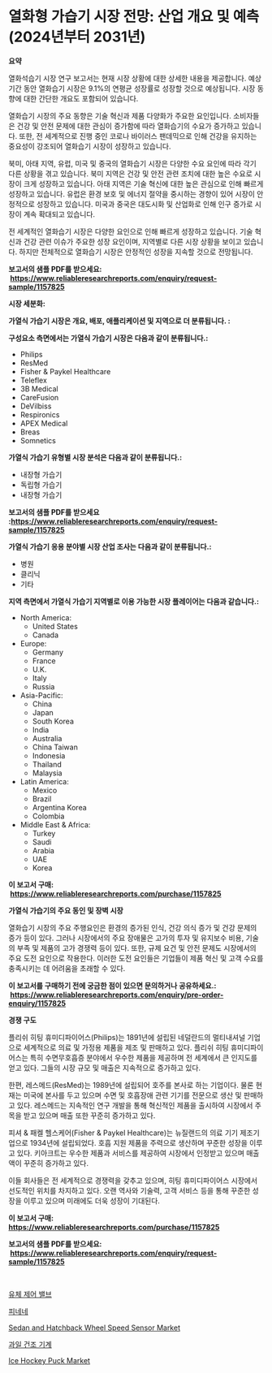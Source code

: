 <p><h1>열화형 가습기 시장 전망: 산업 개요 및 예측 (2024년부터 2031년)</h1></p><p><strong>요약</strong></p>
<p><p>열화석습기 시장 연구 보고서는 현재 시장 상황에 대한 상세한 내용을 제공합니다. 예상 기간 동안 열화습기 시장은 9.1%의 연평균 성장률로 성장할 것으로 예상됩니다. 시장 동향에 대한 간단한 개요도 포함되어 있습니다.</p><p>열화습기 시장의 주요 동향은 기술 혁신과 제품 다양화가 주요한 요인입니다. 소비자들은 건강 및 안전 문제에 대한 관심이 증가함에 따라 열화습기의 수요가 증가하고 있습니다. 또한, 전 세계적으로 진행 중인 코로나 바이러스 팬데믹으로 인해 건강을 유지하는 중요성이 강조되어 열화습기 시장이 성장하고 있습니다.</p><p> 북미, 아태 지역, 유럽, 미국 및 중국의 열화습기 시장은 다양한 수요 요인에 따라 각기 다른 상황을 겪고 있습니다. 북미 지역은 건강 및 안전 관련 조치에 대한 높은 수요로 시장이 크게 성장하고 있습니다. 아태 지역은 기술 혁신에 대한 높은 관심으로 인해 빠르게 성장하고 있습니다. 유럽은 환경 보호 및 에너지 절약을 중시하는 경향이 있어 시장이 안정적으로 성장하고 있습니다. 미국과 중국은 대도시화 및 산업화로 인해 인구 증가로 시장이 계속 확대되고 있습니다.</p><p>전 세계적인 열화습기 시장은 다양한 요인으로 인해 빠르게 성장하고 있습니다. 기술 혁신과 건강 관련 이슈가 주요한 성장 요인이며, 지역별로 다른 시장 상황을 보이고 있습니다. 하지만 전체적으로 열화습기 시장은 안정적인 성장을 지속할 것으로 전망됩니다.</p></p>
<p><strong>보고서의 샘플 PDF를 받으세요: &nbsp;<a href="https://www.reliableresearchreports.com/enquiry/request-sample/1157825">https://www.reliableresearchreports.com/enquiry/request-sample/1157825</a></strong></p>
<p><strong>시장 세분화:</strong></p>
<p><strong> 가열식 가습기 시장은 개요, 배포, 애플리케이션 및 지역으로 더 분류됩니다. :</strong></p>
<p><strong>구성요소 측면에서는 가열식 가습기 시장은 다음과 같이 분류됩니다.:</strong></p>
<p><ul><li>Philips</li><li>ResMed</li><li>Fisher & Paykel Healthcare</li><li>Teleflex</li><li>3B Medical</li><li>CareFusion</li><li>DeVilbiss</li><li>Respironics</li><li>APEX Medical</li><li>Breas</li><li>Somnetics</li></ul></p>
<p><strong> 가열식 가습기 유형별 시장 분석은 다음과 같이 분류됩니다.:</strong></p>
<p><ul><li>내장형 가습기</li><li>독립형 가습기</li><li>내장형 가습기</li></ul></p>
<p><strong>보고서의 샘플 PDF를 받으세요 :<a href="https://www.reliableresearchreports.com/enquiry/request-sample/1157825">https://www.reliableresearchreports.com/enquiry/request-sample/1157825</a></strong></p>
<p><strong> 가열식 가습기 응용 분야별 시장 산업 조사는 다음과 같이 분류됩니다.:</strong></p>
<p><ul><li>병원</li><li>클리닉</li><li>기타</li></ul></p>
<p><strong>지역 측면에서 가열식 가습기 지역별로 이용 가능한 시장 플레이어는 다음과 같습니다.:</strong></p>
<p><ul>
    <li>
        North America:
        <ul>
            <li>United States</li>
            <li>Canada</li>
        </ul>
    </li>
    <li>
        Europe:
        <ul>
            <li>Germany</li>
            <li>France</li>
            <li>U.K.</li>
            <li>Italy</li>
            <li>Russia</li>
        </ul>
    </li>
    <li>
        Asia-Pacific:
        <ul>
            <li>China</li>
            <li>Japan</li>
            <li>South Korea</li>
            <li>India</li>
            <li>Australia</li>
            <li>China Taiwan</li>
            <li>Indonesia</li>
            <li>Thailand</li>
            <li>Malaysia</li>
        </ul>
    </li>
    <li>
        Latin America:
        <ul>
            <li>Mexico</li>
            <li>Brazil</li>
            <li>Argentina Korea</li>
            <li>Colombia</li>
        </ul>
    </li>
    <li>
        Middle East & Africa:
        <ul>
            <li>Turkey</li>
            <li>Saudi</li>
            <li>Arabia</li>
            <li>UAE</li>
            <li>Korea</li>
        </ul>
    </li>
    </ul></p>
<p><strong>이 보고서 구매: &nbsp;<a href="https://www.reliableresearchreports.com/purchase/1157825">https://www.reliableresearchreports.com/purchase/1157825</a></strong></p>
<p><strong>가열식 가습기의 주요 동인 및 장벽 시장</strong></p>
<p><p>열화습기 시장의 주요 주행요인은 환경의 증가된 인식, 건강 의식 증가 및 건강 문제의 증가 등이 있다. 그러나 시장에서의 주요 장애물은 고가의 투자 및 유지보수 비용, 기술의 부족 및 제품의 고가 경쟁력 등이 있다. 또한, 규제 요건 및 안전 문제도 시장에서의 주요 도전 요인으로 작용한다. 이러한 도전 요인들은 기업들이 제품 혁신 및 고객 수요를 충족시키는 데 어려움을 초래할 수 있다.</p></p>
<p><strong>이 보고서를 구매하기 전에 궁금한 점이 있으면 문의하거나 공유하세요.: &nbsp;<a href="https://www.reliableresearchreports.com/enquiry/pre-order-enquiry/1157825">https://www.reliableresearchreports.com/enquiry/pre-order-enquiry/1157825</a></strong></p>
<p><strong>경쟁 구도</strong></p>
<p><p>플리쉬 히팅 휴미디파이어스(Philips)는 1891년에 설립된 네덜란드의 멀티내셔널 기업으로 세계적으로 의료 및 가정용 제품을 제조 및 판매하고 있다. 플리쉬 히팅 휴미디파이어스는 특히 수면무호흡증 분야에서 우수한 제품을 제공하며 전 세계에서 큰 인지도를 얻고 있다. 그들의 시장 규모 및 매출은 지속적으로 증가하고 있다.</p><p>한편, 레스메드(ResMed)는 1989년에 설립되어 호주를 본사로 하는 기업이다. 물론 현재는 미국에 본사를 두고 있으며 수면 및 호흡장애 관련 기기를 전문으로 생산 및 판매하고 있다. 레스메드는 지속적인 연구 개발을 통해 혁신적인 제품을 출시하여 시장에서 주목을 받고 있으며 매출 또한 꾸준히 증가하고 있다.</p><p>피셔 & 패켈 헬스케어(Fisher & Paykel Healthcare)는 뉴질랜드의 의료 기기 제조기업으로 1934년에 설립되었다. 호흡 지원 제품을 주력으로 생산하며 꾸준한 성장을 이루고 있다. 키아크트는 우수한 제품과 서비스를 제공하여 시장에서 인정받고 있으며 매출액이 꾸준히 증가하고 있다.</p><p>이들 회사들은 전 세계적으로 경쟁력을 갖추고 있으며, 히팅 휴미디파이어스 시장에서 선도적인 위치를 차지하고 있다. 오랜 역사와 기술력, 고객 서비스 등을 통해 꾸준한 성장을 이루고 있으며 미래에도 더욱 성장이 기대된다.</p></p>
<p><strong>이 보고서 구매: &nbsp; <a href="https://www.reliableresearchreports.com/purchase/1157825">https://www.reliableresearchreports.com/purchase/1157825</a></strong></p>
<p><strong>보고서의 샘플 PDF를 받으세요: &nbsp;<a href="https://www.reliableresearchreports.com/enquiry/request-sample/1157825">https://www.reliableresearchreports.com/enquiry/request-sample/1157825</a></strong><strong></strong></p>
<p>&nbsp;</p>
<p><p><a href="https://github.com/vsn7qpua81q/Market-Research-Report-List-1/blob/main/1475891190973.md">유체 제어 밸브</a></p><p><a href="https://medium.com/@zolajenkins98/%ED%94%BC%EB%84%A8-%EC%8B%9C%EC%9E%A5-%EC%8B%9C%EC%9E%A5-%EC%A0%90%EC%9C%A0%EC%9C%A8-%EC%8B%9C%EC%9E%A5-%ED%8A%B8%EB%A0%8C%EB%93%9C-%EB%B0%8F-%EB%AF%B8%EB%9E%98-%EC%84%B1%EC%9E%A5%EC%9D%84-%ED%83%90%EC%83%89%ED%95%98%EA%B8%B0-16763fd94996">피네네</a></p><p><a href="https://view.publitas.com/reportprime-1/insights-into-sedan-and-hatchback-wheel-speed-sensor-market-size-analysing-market-share-trends-and-growth-from-2023-to-2030/">Sedan and Hatchback Wheel Speed Sensor Market</a></p><p><a href="https://medium.com/@ishacian.georges/%EA%B3%BC%EC%9D%BC-%EA%B1%B4%EC%A1%B0%EA%B8%B0-%EC%8B%9C%EC%9E%A5-%EC%8B%9C%EC%9E%A5-cagr-%EC%8B%9C%EC%9E%A5-%ED%8A%B8%EB%A0%8C%EB%93%9C-%EB%B0%8F-%EC%84%B1%EC%9E%A5-%EC%A0%84%EB%9E%B5%EC%97%90-%EB%8C%80%ED%95%9C-%ED%86%B5%EC%B0%B0%EB%A0%A5-f15b648d9325">과일 건조 기계</a></p><p><a href="https://issuu.com/reportprime-2/docs/ice-hockey-puck-market-size-2030.pptx">Ice Hockey Puck Market</a></p></p>